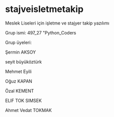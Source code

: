 # stajveisletmetakip
Meslek Liseleri için işletme ve stajyer takip yazılımı

Grup ismi:
497_27 "Python_Coders

Grup üyeleri:

Şermin AKSOY

seyit büyüköztürk

Mehmet Eyili

Oğuz KAPAN

Özal KEMENT

ELIF TOK SIMSEK

Ahmet Vedat TOKMAK

